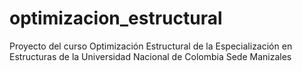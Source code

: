 # optimizacion_estructural
Proyecto del curso Optimización Estructural de la Especialización en Estructuras de la Universidad Nacional de Colombia Sede Manizales
